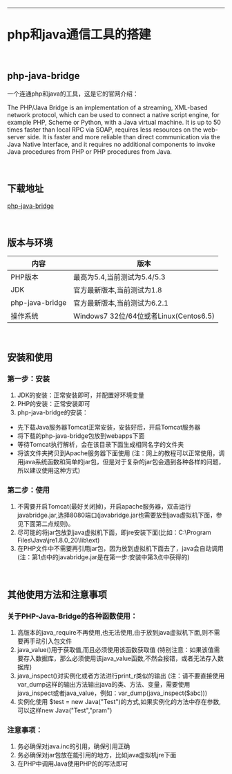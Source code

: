 
---------------
# php和java通信工具的搭建

</br>

## php-java-bridge

 一个连通php和java的工具，这是它的官网介绍： 
 
The PHP/Java Bridge is an implementation of a streaming, XML-based network protocol, which can be used to connect a native script engine, for example PHP, Scheme or Python, with a Java virtual machine. It is up to 50 times faster than local RPC via SOAP, requires less resources on the web-server side. It is faster and more reliable than direct communication via the Java Native Interface, and it requires no additional components to invoke Java procedures from PHP or PHP procedures from Java.

</br>

## 下载地址

[php-java-bridge](http://php-java-bridge.sourceforge.net/pjb/download.php)



</br>


## 版本与环境

 内容 | 版本
 ---  | ---
PHP版本 | 最高为5.4,当前测试为5.4/5.3
JDK | 官方最新版本,当前测试为1.8
php-java-bridge | 官方最新版本,当前测试为6.2.1
操作系统 | Windows7 32位/64位或者Linux(Centos6.5)


</br>


## 安装和使用 

### 第一步：安装 
1. JDK的安装：正常安装即可，并配置好环境变量
2. PHP的安装：正常安装即可
3. php-java-bridge的安装： 
* 先下载Java服务器Tomcat正常安装，安装好后，开启Tomcat服务器
* 将下载的php-java-bridge包放到webapps下面
* 等待Tomcat执行解析，会在该目录下面生成相同名字的文件夹
* 将该文件夹拷贝到Apache服务器下面使用
(注：网上的教程可以正常使用，调用java系统函数和简单的jar包，但是对于复杂的jar包会遇到各种各样的问题，所以建议使用这种方式)


### 第二步：使用
1. 不需要开启Tomcat(最好关闭掉)，开启apache服务器，双击运行javabridge.jar,选择8080端口(javabridge.jar也需要放到java虚拟机下面，参见下面第二点规则)。
2. 尽可能的将jar包放到java虚拟机下面，即jre安装下面(比如：C:\Program Files\Java\jre1.8.0_20\lib\ext)
3. 在PHP文件中不需要再引用jar包，因为放到虚拟机下面去了，java会自动调用
(注：第1点中的javabridge.jar是在第一步:安装中第3点中获得的)


</br>


## 其他使用方法和注意事项



### 关于PHP-Java-Bridge的各种函数使用：
1. 高版本的java_require不再使用,也无法使用,由于放到java虚拟机下面,则不需要再手动引入包文件 
2. java_value()用于获取值,而且必须使用该函数获取值 
(特别注意：如果该值需要存入数据库，那么必须使用该java_value函数,不然会报错，或者无法存入数据库) 
3. java_inspect()对实例化或者方法进行print_r类似的输出 
(注：请不要直接使用var_dump这样的输出方法输出java的类、方法、变量，需要使用java_inspect或者java_value，例如：var_dump(java_inspect($abc))) 
4. 实例化使用 $test = new Java("Test")的方式,如果实例化的方法中存在参数,可以这样new Java("Test","pram") 



### 注意事项：
1. 务必确保对java.inc的引用，确保引用正确 
2. 务必确保对jar包放在能引用的地方，比如java虚拟机jre下面 
3. 在PHP中调用Java使用PHP的的写法即可 

